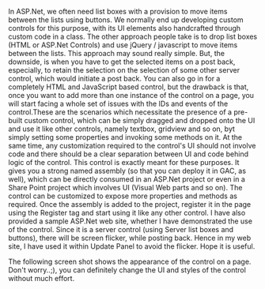 In ASP.Net, we often need list boxes with a provision to move items between the lists using buttons. We normally end up developing custom controls for this purpose, with its UI elements also handcrafted through custom code in a class. The other approach people take is to drop list boxes (HTML or ASP.Net Controls) and use jQuery / javascript to move items between the lists. This approach may sound really simple. But, the downside, is when you have to get the selected items on a post back, especially, to retain the selection on the selection of some other server control, which would initiate a post back. You can also go in for a completely HTML and JavaScript based control, but the drawback is that, once you want to add more than one instance of the control on a page, you will start facing a whole set of issues with the IDs and events of the control.These are the scenarios which necessitate the presence of a pre-built custom control, which can be simply dragged and dropped onto the UI and use it like other controls, namely textbox, gridview and so on, byt simply setting some properties and invoking some methods on it. At the same time, any customization required to the control's UI should not involve code and there should be a clear separation between UI and code behind logic of the control. This control is exactly meant for these purposes. It gives you a strong named assembly (so that you can deploy it in GAC, as well), which can be directly consumed in an ASP.Net project or even in a Share Point project which involves UI (Visual Web parts and so on). The control can be customized to expose more properties and methods as required. Once the assembly is added to the project, register it in the page using the Register tag and start using it like any other control. I have also provided a sample ASP.Net web site, whether I have demonstrated the use of the control. Since it is a server control (using Server list boxes and buttons), there will be screen flicker, while posting back. Hence in my web site, I have used it within Update Panel to avoid the flicker. Hope it is useful.

The following screen shot shows the appearance of the control on a page. Don't worry..;), you can definitely change the UI and styles of the control without much effort.

